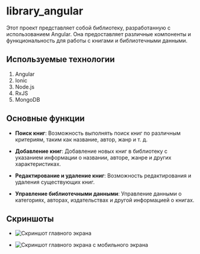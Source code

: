 # library_angular

Этот проект представляет собой библиотеку, разработанную с использованием Angular. Она предоставляет различные компоненты и функциональность для работы с книгами и библиотечными данными.

## Используемые технологии
  1. Angular
  2. Ionic
  3. Node.js
  4. RxJS
  5. MongoDB

## Основные функции

- **Поиск книг**: Возможность выполнять поиск книг по различным критериям, таким как название, автор, жанр и т. д.

- **Добавление книг**: Добавление новых книг в библиотеку с указанием информации о названии, авторе, жанре и других характеристиках.

- **Редактирование и удаление книг**: Возможность редактирования и удаления существующих книг.

- **Управление библиотечными данными**: Управление данными о категориях, авторах, издательствах и другой информацией о книгах.

## Скриншоты 
- ![Скриншот главного экрана](https://res.cloudinary.com/da51k1iay/image/upload/v1695977788/w2ghoaxcmt1vxpmllvdq.png)

- ![Скриншот главного экрана с мобильного экрана](https://res.cloudinary.com/da51k1iay/image/upload/v1695977811/irniek48wrqlnpxd40ws.png)

